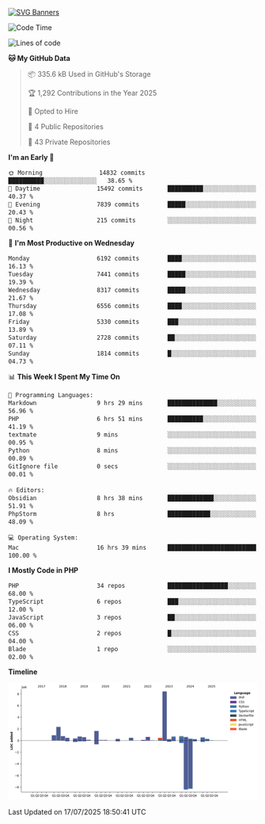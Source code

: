 [![SVG Banners](https://svg-banners.vercel.app/api?type=glitch&text1=Gere_Lajos%F0%9F%92%BB&width=800&height=400)](https://github.com/Akshay090/svg-banners)

<!--START_SECTION:waka-->
![Code Time](http://img.shields.io/badge/Code%20Time-2%2C685%20hrs%2015%20mins-blue)

![Lines of code](https://img.shields.io/badge/From%20Hello%20World%20I%27ve%20Written-21.3%20million%20lines%20of%20code-blue)

**🐱 My GitHub Data** 

> 📦 335.6 kB Used in GitHub's Storage 
 > 
> 🏆 1,292 Contributions in the Year 2025
 > 
> 💼 Opted to Hire
 > 
> 📜 4 Public Repositories 
 > 
> 🔑 43 Private Repositories 
 > 
**I'm an Early 🐤** 

```text
🌞 Morning                14832 commits       ██████████░░░░░░░░░░░░░░░   38.65 % 
🌆 Daytime                15492 commits       ██████████░░░░░░░░░░░░░░░   40.37 % 
🌃 Evening                7839 commits        █████░░░░░░░░░░░░░░░░░░░░   20.43 % 
🌙 Night                  215 commits         ░░░░░░░░░░░░░░░░░░░░░░░░░   00.56 % 
```
📅 **I'm Most Productive on Wednesday** 

```text
Monday                   6192 commits        ████░░░░░░░░░░░░░░░░░░░░░   16.13 % 
Tuesday                  7441 commits        █████░░░░░░░░░░░░░░░░░░░░   19.39 % 
Wednesday                8317 commits        █████░░░░░░░░░░░░░░░░░░░░   21.67 % 
Thursday                 6556 commits        ████░░░░░░░░░░░░░░░░░░░░░   17.08 % 
Friday                   5330 commits        ███░░░░░░░░░░░░░░░░░░░░░░   13.89 % 
Saturday                 2728 commits        ██░░░░░░░░░░░░░░░░░░░░░░░   07.11 % 
Sunday                   1814 commits        █░░░░░░░░░░░░░░░░░░░░░░░░   04.73 % 
```


📊 **This Week I Spent My Time On** 

```text
💬 Programming Languages: 
Markdown                 9 hrs 29 mins       ██████████████░░░░░░░░░░░   56.96 % 
PHP                      6 hrs 51 mins       ██████████░░░░░░░░░░░░░░░   41.19 % 
textmate                 9 mins              ░░░░░░░░░░░░░░░░░░░░░░░░░   00.95 % 
Python                   8 mins              ░░░░░░░░░░░░░░░░░░░░░░░░░   00.89 % 
GitIgnore file           0 secs              ░░░░░░░░░░░░░░░░░░░░░░░░░   00.01 % 

🔥 Editors: 
Obsidian                 8 hrs 38 mins       █████████████░░░░░░░░░░░░   51.91 % 
PhpStorm                 8 hrs               ████████████░░░░░░░░░░░░░   48.09 % 

💻 Operating System: 
Mac                      16 hrs 39 mins      █████████████████████████   100.00 % 
```

**I Mostly Code in PHP** 

```text
PHP                      34 repos            █████████████████░░░░░░░░   68.00 % 
TypeScript               6 repos             ███░░░░░░░░░░░░░░░░░░░░░░   12.00 % 
JavaScript               3 repos             ██░░░░░░░░░░░░░░░░░░░░░░░   06.00 % 
CSS                      2 repos             █░░░░░░░░░░░░░░░░░░░░░░░░   04.00 % 
Blade                    1 repo              ░░░░░░░░░░░░░░░░░░░░░░░░░   02.00 % 
```



**Timeline**

![Lines of Code chart](https://raw.githubusercontent.com/gere-lajos/gere-lajos/main/assets/bar_graph.png)


 Last Updated on 17/07/2025 18:50:41 UTC
<!--END_SECTION:waka-->
